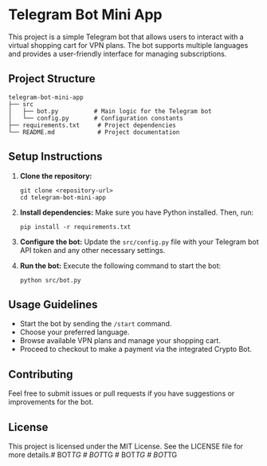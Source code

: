 # Telegram Bot Mini App

This project is a simple Telegram bot that allows users to interact with a virtual shopping cart for VPN plans. The bot supports multiple languages and provides a user-friendly interface for managing subscriptions.

## Project Structure

```
telegram-bot-mini-app
├── src
│   ├── bot.py          # Main logic for the Telegram bot
│   └── config.py       # Configuration constants
├── requirements.txt     # Project dependencies
└── README.md            # Project documentation
```

## Setup Instructions

1. **Clone the repository:**
   ```
   git clone <repository-url>
   cd telegram-bot-mini-app
   ```

2. **Install dependencies:**
   Make sure you have Python installed. Then, run:
   ```
   pip install -r requirements.txt
   ```

3. **Configure the bot:**
   Update the `src/config.py` file with your Telegram bot API token and any other necessary settings.

4. **Run the bot:**
   Execute the following command to start the bot:
   ```
   python src/bot.py
   ```

## Usage Guidelines

- Start the bot by sending the `/start` command.
- Choose your preferred language.
- Browse available VPN plans and manage your shopping cart.
- Proceed to checkout to make a payment via the integrated Crypto Bot.

## Contributing

Feel free to submit issues or pull requests if you have suggestions or improvements for the bot.

## License

This project is licensed under the MIT License. See the LICENSE file for more details.#   B O T _ T G  
 #   B O T _ T G  
 #   B O T _ T G  
 #   B O T _ T G  
 